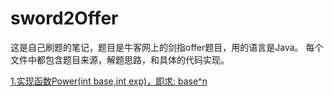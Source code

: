 # sword2Offer
这是自己刷题的笔记，题目是牛客网上的剑指offer题目，用的语言是Java。
每个文件中都包含题目来源，解题思路，和具体的代码实现。

[1.实现函数Power(int base,int exp)，即求: base^n](https://github.com/JessonKang/sword2Offer/commit/7e7d1e8b7a4956b2931f4d41fbe20c64d8f0ac91#diff-30bac08ef4fc5d2e96e7b798f9b2d46b)
